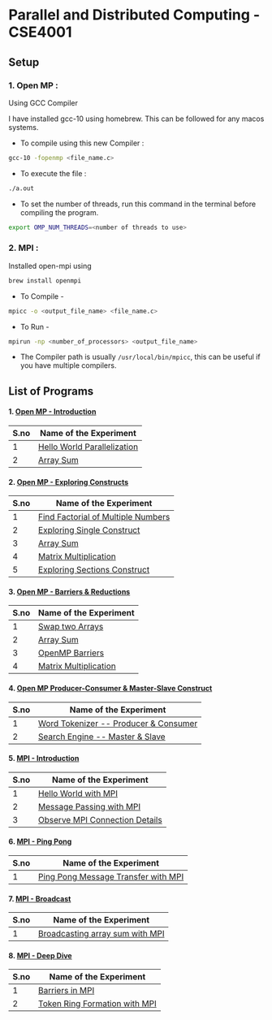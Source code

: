 # Parallel and Distributed Computing - CSE4001


## Setup


### 1. Open MP :

Using GCC Compiler

I have installed gcc-10 using homebrew. This can be followed for any macos systems.

* To compile using this new Compiler :

```bash
gcc-10 -fopenmp <file_name.c>
```

* To execute the file :

```bash
./a.out
```

* To set the number of threads, run this command in the terminal before compiling the program.

```bash
export OMP_NUM_THREADS=<number of threads to use> 
```


### 2. MPI :

Installed open-mpi using

```bash
brew install openmpi
```

* To Compile -

```bash
mpicc -o <output_file_name> <file_name.c>
```

* To Run -

```bash
mpirun -np <number_of_processors> <output_file_name>
```

* The Compiler path is usually `/usr/local/bin/mpicc`, this can be useful if you have multiple compilers.




## List of Programs

#### 1. [Open MP - Introduction](./OpenMP_Introduction_Lab_1)

| S.no | Name of the Experiment |
| ---- | --------------------- |
| 1 | [Hello World Parallelization](./OpenMP_Introduction_Lab_1/hello_world.c) |
| 2 | [Array Sum](./OpenMP_Introduction_Lab_1/array_sum.c) |


#### 2. [Open MP - Exploring Constructs](./OpenMP_Constructs_Lab_2)

| S.no | Name of the Experiment |
| ---- | --------------------- |
| 1 | [Find Factorial of Multiple Numbers](./OpenMP_Constructs_Lab_2/factorial.c) |
| 2 | [Exploring Single Construct](./OpenMP_Constructs_Lab_2/single_construct.c) |
| 3 | [Array Sum](./OpenMP_Constructs_Lab_2/array_sum.c) |
| 4 | [Matrix Multiplication](./OpenMP_Constructs_Lab_2/matrix_multiply.c) |
| 5 | [Exploring Sections Construct](./OpenMP_Constructs_Lab_2/sections_construct.c) |


#### 3. [Open MP - Barriers & Reductions](./OpenMP_Barriers_Reductions_Lab_3)

| S.no | Name of the Experiment |
| ---- | --------------------- |
| 1 | [Swap two Arrays](./OpenMP_Barriers_Reductions_Lab_3/array_swap.c) |
| 2 | [Array Sum](./OpenMP_Barriers_Reductions_Lab_3/array_sum.c) |
| 3 | [OpenMP Barriers](./OpenMP_Barriers_Reductions_Lab_3/omp_barrier.c) |
| 4 | [Matrix Multiplication](./OpenMP_Barriers_Reductions_Lab_3/matrix_multiply.c) |


#### 4. [Open MP Producer-Consumer & Master-Slave Construct](./OpenMP_Practical_Puzzles_Lab_4)

| S.no | Name of the Experiment |
| ---- | --------------------- |
| 1 | [Word Tokenizer -- Producer & Consumer](./OpenMP_Practical_Puzzles_Lab_4/word_tokenizer.c) |
| 2 | [Search Engine -- Master & Slave](./OpenMP_Practical_Puzzles_Lab_4/search_engine.c) |


#### 5. [MPI - Introduction](./MPI_Introduction_Lab_5)

| S.no | Name of the Experiment |
| ---- | --------------------- |
| 1 | [Hello World with MPI](./MPI_Introduction_Lab_5/hello_world.c) |
| 2 | [Message Passing with MPI](./MPI_Introduction_Lab_5/message_passing.c) |
| 3 | [Observe MPI Connection Details](./MPI_Introduction_Lab_5/mpi_info.c) |


#### 6. [MPI - Ping Pong](./MPI_Ping_Pong_Lab_6)

| S.no | Name of the Experiment |
| ---- | --------------------- |
| 1 | [Ping Pong Message Transfer with MPI](./MPI_Ping_Pong_Lab_6/ping_pong.c) |


#### 7. [MPI - Broadcast](./MPI_Broadcast_Lab_7)

| S.no | Name of the Experiment |
| ---- | --------------------- |
| 1 | [Broadcasting array sum with MPI](./MPI_Broadcast_Lab_7/array_sum.c) |


#### 8. [MPI - Deep Dive](./MPI_Deep_Dive_Lab_8)

| S.no | Name of the Experiment |
| ---- | --------------------- |
| 1 | [Barriers in MPI](./MPI_Deep_Dive_Lab_8/barriers.c) |
| 2 | [Token Ring Formation with MPI](./MPI_Deep_Dive_Lab_8/token_ring.c) |
